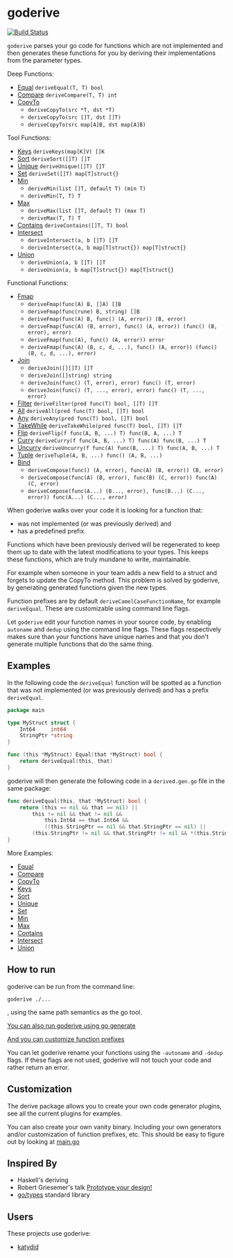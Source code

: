 # goderive

[![Build Status](https://travis-ci.org/awalterschulze/goderive.svg?branch=master)](https://travis-ci.org/awalterschulze/goderive)

`goderive` parses your go code for functions which are not implemented and then generates these functions for you by deriving their implementations from the parameter types. 

Deep Functions:

  - [Equal](http://godoc.org/github.com/awalterschulze/goderive/plugin/equal) `deriveEqual(T, T) bool`
  - [Compare](http://godoc.org/github.com/awalterschulze/goderive/plugin/compare) `deriveCompare(T, T) int`
  - [CopyTo](http://godoc.org/github.com/awalterschulze/goderive/plugin/copyto) 
    - `deriveCopyTo(src *T, dst *T)`
    - `deriveCopyTo(src []T, dst []T)`
    - `deriveCopyTo(src map[A]B, dst map[A]B)`

Tool Functions:

  - [Keys](http://godoc.org/github.com/awalterschulze/goderive/plugin/keys) `deriveKeys(map[K]V) []K`
  - [Sort](http://godoc.org/github.com/awalterschulze/goderive/plugin/sort) `deriveSort([]T) []T`
  - [Unique](http://godoc.org/github.com/awalterschulze/goderive/plugin/unique) `deriveUnique([]T) []T`
  - [Set](http://godoc.org/github.com/awalterschulze/goderive/plugin/set) `deriveSet([]T) map[T]struct{}`
  - [Min](http://godoc.org/github.com/awalterschulze/goderive/plugin/min) 
    - `deriveMin(list []T, default T) (min T)`
    - `deriveMin(T, T) T`
  - [Max](http://godoc.org/github.com/awalterschulze/goderive/plugin/max) 
    - `deriveMax(list []T, default T) (max T)`
    - `deriveMax(T, T) T`
  - [Contains](http://godoc.org/github.com/awalterschulze/goderive/plugin/contains) `deriveContains([]T, T) bool`
  - [Intersect](http://godoc.org/github.com/awalterschulze/goderive/plugin/intersect) 
    - `deriveIntersect(a, b []T) []T`
    - `deriveIntersect(a, b map[T]struct{}) map[T]struct{}`
  - [Union](http://godoc.org/github.com/awalterschulze/goderive/plugin/union) 
    - `deriveUnion(a, b []T) []T`
    - `deriveUnion(a, b map[T]struct{}) map[T]struct{}`

Functional Functions:

  - [Fmap](http://godoc.org/github.com/awalterschulze/goderive/plugin/fmap) 
    - `deriveFmap(func(A) B, []A) []B`
    - `deriveFmap(func(rune) B, string) []B` 
    - `deriveFmap(func(A) B, func() (A, error)) (B, error)`
    - `deriveFmap(func(A) (B, error), func() (A, error)) (func() (B, error), error)`
    - `deriveFmap(func(A), func() (A, error)) error`
    - `deriveFmap(func(A) (B, c, d, ...), func() (A, error)) (func() (B, c, d, ...), error)`
  - [Join](http://godoc.org/github.com/awalterschulze/goderive/plugin/join) 
    - `deriveJoin([][]T) []T`
    - `deriveJoin([]string) string`
    - `deriveJoin(func() (T, error), error) func() (T, error)`
    - `deriveJoin(func() (T, ..., error), error) func() (T, ..., error)`
  - [Filter](http://godoc.org/github.com/awalterschulze/goderive/plugin/filter) `deriveFilter(pred func(T) bool, []T) []T`
  - [All](http://godoc.org/github.com/awalterschulze/goderive/plugin/all) `deriveAll(pred func(T) bool, []T) bool`
  - [Any](http://godoc.org/github.com/awalterschulze/goderive/plugin/any) `deriveAny(pred func(T) bool, []T) bool`
  - [TakeWhile](http://godoc.org/github.com/awalterschulze/goderive/plugin/takewhile) `deriveTakeWhile(pred func(T) bool, []T) []T`
  - [Flip](http://godoc.org/github.com/awalterschulze/goderive/plugin/flip) `deriveFlip(f func(A, B, ...) T) func(B, A, ...) T`
  - [Curry](http://godoc.org/github.com/awalterschulze/goderive/plugin/curry) `deriveCurry(f func(A, B, ...) T) func(A) func(B, ...) T`
  - [Uncurry](http://godoc.org/github.com/awalterschulze/goderive/plugin/uncurry) `deriveUncurry(f func(A) func(B, ...) T) func(A, B, ...) T`
  - [Tuple](http://godoc.org/github.com/awalterschulze/goderive/plugin/tuple) `deriveTuple(A, B, ...) func() (A, B, ...)`
  - [Bind](http://godoc.org/github.com/awalterschulze/goderive/plugin/compose) 
    - `deriveCompose(func() (A, error), func(A) (B, error)) (B, error)`
    - `deriveCompose(func(A) (B, error), func(B) (C, error)) func(A) (C, error)`
    - `deriveCompose(func(A...) (B..., error), func(B...) (C..., error)) func(A...) (C..., error)`

When goderive walks over your code it is looking for a function that:
  - was not implemented (or was previously derived) and
  - has a predefined prefix.

Functions which have been previously derived will be regenerated to keep them up to date with the latest modifications to your types.  This keeps these functions, which are truly mundane to write, maintainable.  

For example when someone in your team adds a new field to a struct and forgets to update the CopyTo method.  This problem is solved by goderive, by generating generated functions given the new types.

Function prefixes are by default `deriveCamelCaseFunctionName`, for example `deriveEqual`.
These are customizable using command line flags.

Let `goderive` edit your function names in your source code, by enabling `autoname` and `dedup` using the command line flags.
These flags respectively makes sure than your functions have unique names and that you don't generate multiple functions that do the same thing.

## Examples

In the following code the `deriveEqual` function will be spotted as a function that was not implemented (or was previously derived) and has a prefix `deriveEqual`.

```go
package main

type MyStruct struct {
	Int64     int64
	StringPtr *string
}

func (this *MyStruct) Equal(that *MyStruct) bool {
	return deriveEqual(this, that)
}
```

goderive will then generate the following code in a `derived.gen.go` file in the same package:

```go
func deriveEqual(this, that *MyStruct) bool {
	return (this == nil && that == nil) ||
		this != nil && that != nil &&
			this.Int64 == that.Int64 &&
			((this.StringPtr == nil && that.StringPtr == nil) || 
        (this.StringPtr != nil && that.StringPtr != nil && *(this.StringPtr) == *(that.StringPtr)))
}
```

More Examples:

  - [Equal](https://github.com/awalterschulze/goderive/tree/master/example/plugin/equal)
  - [Compare](https://github.com/awalterschulze/goderive/tree/master/example/plugin/compare)
  - [CopyTo](https://github.com/awalterschulze/goderive/tree/master/example/plugin/copyto)
  - [Keys](https://github.com/awalterschulze/goderive/tree/master/example/plugin/keys)
  - [Sort](https://github.com/awalterschulze/goderive/tree/master/example/plugin/sort)
  - [Unique](https://github.com/awalterschulze/goderive/tree/master/example/plugin/unique)
  - [Set](https://github.com/awalterschulze/goderive/tree/master/example/plugin/set)
  - [Min](https://github.com/awalterschulze/goderive/tree/master/example/plugin/min)
  - [Max](https://github.com/awalterschulze/goderive/tree/master/example/plugin/max)
  - [Contains](https://github.com/awalterschulze/goderive/tree/master/example/plugin/contains)
  - [Intersect](https://github.com/awalterschulze/goderive/tree/master/example/plugin/intersect)
  - [Union](https://github.com/awalterschulze/goderive/tree/master/example/plugin/union)

## How to run

goderive can be run from the command line:

`goderive ./...`

, using the same path semantics as the go tool.

[You can also run goderive using go generate](https://github.com/awalterschulze/goderive/blob/master/example/gogenerate/example.go) 

[And you can customize function prefixes](https://github.com/awalterschulze/goderive/blob/master/example/customprefix/Makefile)

You can let goderive rename your functions using the `-autoname` and `-dedup` flags.
If these flags are not used, goderive will not touch your code and rather return an error.

## Customization

The derive package allows you to create your own code generator plugins, see all the current plugins for examples.

You can also create your own vanity binary.
Including your own generators and/or customization of function prefixes, etc.
This should be easy to figure out by looking at [main.go](https://github.com/awalterschulze/goderive/blob/master/main.go)

## Inspired By

  - Haskell's deriving
  - Robert Griesemer's talk [Prototype your design!](https://www.youtube.com/watch?v=vLxX3yZmw5Q)
  - [go/types](https://golang.org/pkg/go/types/) standard library

## Users

These projects use goderive:

  - [katydid](https://github.com/katydid/katydid)
